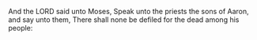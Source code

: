 And the LORD said unto Moses, Speak unto the priests the sons of Aaron, and say unto them, There shall none be defiled for the dead among his people:

